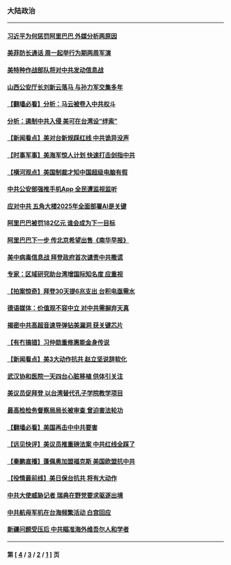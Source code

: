 ### 大陆政治
---
#### [习近平为何惩罚阿里巴巴 外媒分析两原因](../../pages/ncid277/n12872665.md) 
#### [美菲防长通话 周一起举行为期两周军演](../../pages/ncid277/n12872506.md) 
#### [美特种作战部队将对中共发动信息战](../../pages/ncid277/n12870566.md) 
#### [山西公安厅长刘新云落马 与孙力军交集多年](../../pages/ncid277/n12872169.md) 
#### [【翻墙必看】分析：马云被卷入中共权斗](../../pages/ncid277/n12872122.md) 
#### [分析：遏制中共入侵 美可在台湾设“绊索”](../../pages/ncid277/n12847306.md) 
#### [【新闻看点】美对台新规踩红线 中共诡异没声](../../pages/ncid277/n12871790.md) 
#### [【时事军事】美海军惊人计划 快速打击剑指中共](../../pages/ncid277/n12870071.md) 
#### [【横河观点】美国制裁才知中国超级电脑有假](../../pages/ncid277/n12871868.md) 
#### [中共公安部强推手机App 全民遭监视监听](../../pages/ncid277/n12871666.md) 
#### [应对中共 五角大楼2025年全面部署AI是关键](../../pages/ncid277/n12871661.md) 
#### [阿里巴巴被罚182亿元 谁会成为下一目标](../../pages/ncid277/n12871516.md) 
#### [阿里巴巴下一步 传北京希望出售《南华早报》](../../pages/ncid277/n12871590.md) 
#### [美中病毒信息战 拜登政府首次谴责中共撒谎](../../pages/ncid277/n12871509.md) 
#### [专家：区域研究助台湾增国际知名度 应重视](../../pages/ncid277/n12871386.md) 
#### [【拍案惊奇】拜登30天提6兆支出 台积电亟需水](../../pages/ncid277/n12871417.md) 
#### [德语媒体：价值观不容中立 对中共需摒弃天真](../../pages/ncid277/n12871385.md) 
#### [揭密中共高超音速导弹钻美漏洞 获关键芯片](../../pages/ncid277/n12870582.md) 
#### [【有冇搞错】习仲勋重修惠能金身传说](../../pages/ncid277/n12870676.md) 
#### [【新闻看点】美3大动作抗共 赵立坚说辞软化](../../pages/ncid277/n12870336.md) 
#### [武汉协和医院一天四台心脏移植 供体引关注](../../pages/ncid277/n12863175.md) 
#### [美议员促拜登 以台湾替代孔子学院教学项目](../../pages/ncid277/n12870741.md) 
#### [最高检检务督察局局长被审查 曾迫害法轮功](../../pages/ncid277/n12870871.md) 
#### [【翻墙必看】美国再击中中共要害](../../pages/ncid277/n12870617.md) 
#### [【远见快评】美议员推重磅法案 中共红线全踩了](../../pages/ncid277/n12870408.md) 
#### [【秦鹏直播】蓬佩奥加盟福克斯 美国欧盟抗中共](../../pages/ncid277/n12870442.md) 
#### [【役情最前线】美日保台抗共 将有大动作](../../pages/ncid277/n12870271.md) 
#### [中共大使威胁记者 瑞典在野党要求驱逐出境](../../pages/ncid277/n12870340.md) 
#### [中共航母军机在台海频繁活动 白宫回应](../../pages/ncid277/n12870152.md) 
#### [新疆问题受压后 中共瞄准海外维吾尔人和学者](../../pages/ncid277/n12870085.md) 

---
#### 第 [ [4](./4.md) / [3](./3.md) / [2](./2.md) / [1](./1.md) ] 页
